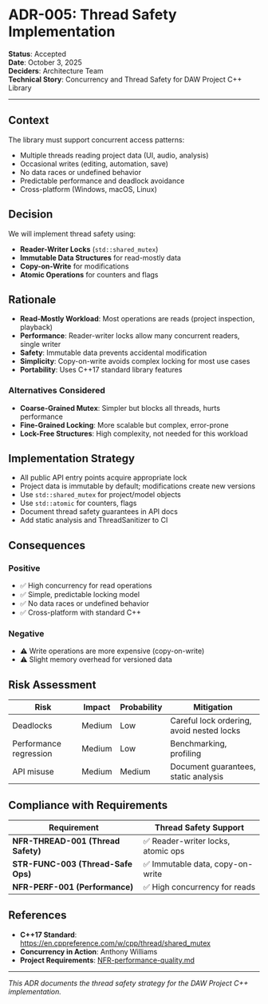 # ADR-005: Thread Safety Implementation

**Status**: Accepted  
**Date**: October 3, 2025  
**Deciders**: Architecture Team  
**Technical Story**: Concurrency and Thread Safety for DAW Project C++ Library

---

## Context

The library must support concurrent access patterns:
- Multiple threads reading project data (UI, audio, analysis)
- Occasional writes (editing, automation, save)
- No data races or undefined behavior
- Predictable performance and deadlock avoidance
- Cross-platform (Windows, macOS, Linux)

## Decision

We will implement thread safety using:
- **Reader-Writer Locks** (`std::shared_mutex`)
- **Immutable Data Structures** for read-mostly data
- **Copy-on-Write** for modifications
- **Atomic Operations** for counters and flags

## Rationale

- **Read-Mostly Workload**: Most operations are reads (project inspection, playback)
- **Performance**: Reader-writer locks allow many concurrent readers, single writer
- **Safety**: Immutable data prevents accidental modification
- **Simplicity**: Copy-on-write avoids complex locking for most use cases
- **Portability**: Uses C++17 standard library features

### Alternatives Considered
- **Coarse-Grained Mutex**: Simpler but blocks all threads, hurts performance
- **Fine-Grained Locking**: More scalable but complex, error-prone
- **Lock-Free Structures**: High complexity, not needed for this workload

## Implementation Strategy
- All public API entry points acquire appropriate lock
- Project data is immutable by default; modifications create new versions
- Use `std::shared_mutex` for project/model objects
- Use `std::atomic` for counters, flags
- Document thread safety guarantees in API docs
- Add static analysis and ThreadSanitizer to CI

## Consequences

### Positive
- ✅ High concurrency for read operations
- ✅ Simple, predictable locking model
- ✅ No data races or undefined behavior
- ✅ Cross-platform with standard C++

### Negative
- ⚠️ Write operations are more expensive (copy-on-write)
- ⚠️ Slight memory overhead for versioned data

## Risk Assessment
| Risk | Impact | Probability | Mitigation |
|------|--------|-------------|------------|
| Deadlocks | Medium | Low | Careful lock ordering, avoid nested locks |
| Performance regression | Medium | Low | Benchmarking, profiling |
| API misuse | Medium | Medium | Document guarantees, static analysis |

## Compliance with Requirements
| Requirement | Thread Safety Support |
|-------------|----------------------|
| **NFR-THREAD-001 (Thread Safety)** | ✅ Reader-writer locks, atomic ops |
| **STR-FUNC-003 (Thread-Safe Ops)** | ✅ Immutable data, copy-on-write |
| **NFR-PERF-001 (Performance)** | ✅ High concurrency for reads |

## References
- **C++17 Standard**: https://en.cppreference.com/w/cpp/thread/shared_mutex
- **Concurrency in Action**: Anthony Williams
- **Project Requirements**: [NFR-performance-quality.md](../../02-requirements/non-functional/NFR-performance-quality.md)

---

*This ADR documents the thread safety strategy for the DAW Project C++ implementation.*